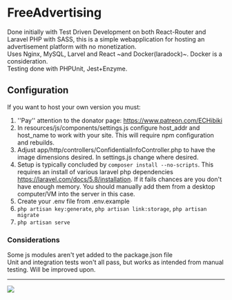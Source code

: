 # FreeAdvertising
Done initially with Test Driven Development on both React-Router and Laravel PHP with SASS, this is a simple webapplication for hosting an advertisement platform with no monetization.<br/>
Uses Nginx, MySQL, Larvel and React ~and Docker(laradock)~. Docker is a consideration. <br/>Testing done with PHPUnit, Jest+Enzyme. 
<br/>

## Configuration

If you want to host your own version you must:
1) ''Pay'' attention to the donator page: https://www.patreon.com/ECHibiki
2) In resources/js/components/settings.js configure host_addr and host_name to work with your site. This will require npm configuration and rebuilds.
3) Adjust app/http/controllers/ConfidentialInfoController.php to have the image dimensions desired. In settings.js change where desired.
4) Setup is typically concluded by ```composer install --no-scripts```. This requires an install of various laravel php dependencies <a href="https://laravel.com/docs/5.8/installation">https://laravel.com/docs/5.8/installation</a>. If it fails chances are you don't have enough memory. You should manually add them from a desktop computer/VM into the server in this case.
5) Create your .env file from .env.example
6) ```php artisan key:generate```, ```php artisan link:storage```, ```php artisan migrate```
7) ```php artisan serve```
### Considerations
Some js modules aren't yet added to the package.json file
<br/>
Unit and integration tests won't all pass, but works as intended from manual testing. Will be improved upon.
<hr />
<a href="https://www.patreon.com/ECHibiki"><img src="https://i2.wp.com/arledgecomics.com/wp-content/uploads/2017/03/support-my-work-on-patreon-banner-image-600px.png?resize=600%2C208&ssl=1" />
</a>

